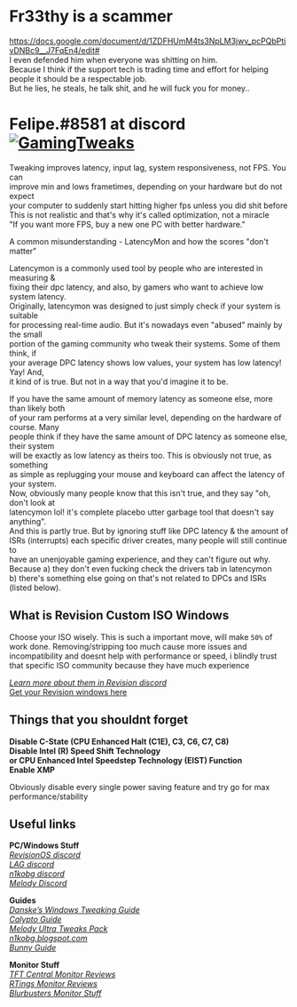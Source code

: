 # Fr33thy is a scammer<br/>
https://docs.google.com/document/d/1ZDFHUmM4ts3NpLM3jwv_pcPQbPtivDNBc9__J7FqEn4/edit#<br/>
I even defended him when everyone was shitting on him.<br/>
Because I think if the support tech is trading time and effort for helping <br/>
people it should be a respectable job.<br/>
But he lies, he steals, he talk shit, and he will fuck you for money..<br/>

# Felipe.#8581 at discord [![GamingTweaks](https://img.shields.io/badge/support-me-green.svg)](https://www.paypal.com/cgi-bin/webscr?cmd=_s-xclick&hosted_button_id=53DKRDTP43ZAG&source=url)

Tweaking improves latency, input lag, system responsiveness, not FPS. You can<br/>
improve min and lows frametimes, depending on your hardware but do not expect<br/>
your computer to suddenly start hitting higher fps unless you did shit before <br/>
This is not realistic and that's why it's called optimization, not a miracle<br/>
"If you want more FPS, buy a new one PC with better hardware."<br/>

A common misunderstanding - LatencyMon and how the scores "don't matter"<br/>

Latencymon is a commonly used tool by people who are interested in measuring & <br/>
fixing their dpc latency, and also, by gamers who want to achieve low system latency.<br/>
Originally, latencymon was designed to just simply check if your system is suitable<br/>
for processing real-time audio. But it's nowadays even "abused" mainly by the small<br/>
portion of the gaming community who tweak their systems. Some of them think, if <br/>
your average DPC latency shows low values, your system has low latency! Yay! And,<br/>
it kind of is true. But not in a way that you'd imagine it to be.<br/>

If you have the same amount of memory latency as someone else, more than likely both<br/>
of your ram performs at a very similar level, depending on the hardware of course. Many<br/>
people think if they have the same amount of DPC latency as someone else, their system<br/>
will be exactly as low latency as theirs too. This is obviously not true, as something<br/>
as simple as replugging your mouse and keyboard can affect the latency of your system.<br/>
Now, obviously many people know that this isn't true, and they say "oh, don't look at<br/>
latencymon lol! it's complete placebo utter garbage tool that doesn't say anything". <br/>
And this is partly true. But by ignoring stuff like DPC latency & the amount of <br/>
ISRs (interrupts) each specific driver creates, many people will still continue to <br/>
have an unenjoyable gaming experience, and they can't figure out why. <br/>
Because a) they don't even fucking check the drivers tab in latencymon <br/>
b) there's something else going on that's not related to DPCs and ISRs (listed below).<br/>

## What is Revision Custom ISO Windows
Choose your ISO wisely. This is such a important move, will make `50%` of work done. Removing/stripping too much cause more issues and incompatibility and doesnt help with performance or speed, i blindly trust that specific ISO community because they have much experience

[*Learn more about them in Revision discord*](https://discordapp.com/invite/CCxWegZ)<br/>
[Get your Revision windows here](https://www.revi.cc/revios/download) <br/>

## Things that you shouldnt forget

**Disable C-State (CPU Enhanced Halt (C1E), C3, C6, C7, C8)**<br/>
**Disable Intel (R) Speed Shift Technology<br/> or CPU Enhanced Intel Speedstep Technology (EIST) Function**<br/>
**Enable XMP**<br/>

Obviously disable every single power saving feature and try go for max performance/stability<br/>

##   Useful links

**PC/Windows Stuff** </br>
[*RevisionOS discord*](https://discord.gg/CCxWegZ) </br>
[*LAG discord*](https://discord.gg/PfsdHaP) </br>
[*n1kobg discord*](https://discord.gg/8KSHTZ3) </br>
[*Melody Discord*](https://discord.gg/7n5EGQ) </br>

**Guides** </br>
[*Danske’s Windows Tweaking Guide*](https://docs.google.com/document/d/18uPEXJC5LSto8x9X_GteSI58sfQLCfamDG1HNHJWrQU/edit) </br>
[*Calypto Guide*](https://docs.google.com/document/d/1c2-lUJq74wuYK1WrA_bIvgb89dUN0sj8-hO3vqmrau4/edit?usp=sharing) </br>
[*Melody Ultra Tweaks Pack*](https://sites.google.com/view/melodystweaks/) </br>
[*n1kobg.blogspot.com*](http://n1kobg.blogspot.com/) </br>
[*Bunny Guide*](https://sites.google.com/view/winshit/overview)

**Monitor Stuff** </br>
[*TFT Central Monitor Reviews*](https://www.tftcentral.co.uk/) </br>
[*RTings Monitor Reviews*](https://www.rtings.com/monitor) </br>
[*Blurbusters Monitor Stuff*](https://blurbusters.com/)
